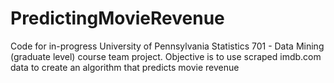 # PredictingMovieRevenue
Code for in-progress University of Pennsylvania Statistics 701 - Data Mining (graduate level) course team project. Objective is to use scraped imdb.com data to create an algorithm that predicts movie revenue
